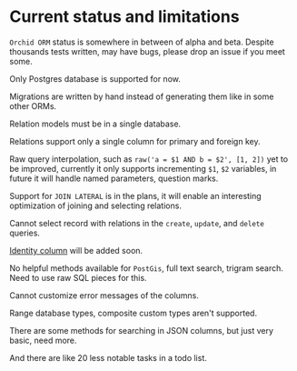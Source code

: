 # Current status and limitations

`Orchid ORM` status is somewhere in between of alpha and beta.
Despite thousands tests written, may have bugs, please drop an issue if you meet some.

Only Postgres database is supported for now.

Migrations are written by hand instead of generating them like in some other ORMs.

Relation models must be in a single database.

Relations support only a single column for primary and foreign key.

Raw query interpolation, such as `raw('a = $1 AND b = $2', [1, 2])` yet to be improved,
currently it only supports incrementing `$1`, `$2` variables, in future it will handle named parameters, question marks.

Support for `JOIN LATERAL` is in the plans, it will enable an interesting optimization of joining and selecting relations.

Cannot select record with relations in the `create`, `update`, and `delete` queries.

[Identity column](https://www.postgresqltutorial.com/postgresql-tutorial/postgresql-identity-column/) will be added soon.

No helpful methods available for `PostGis`, full text search, trigram search. Need to use raw SQL pieces for this.

Cannot customize error messages of the columns.

Range database types, composite custom types aren't supported.

There are some methods for searching in JSON columns, but just very basic, need more.

And there are like 20 less notable tasks in a todo list.
